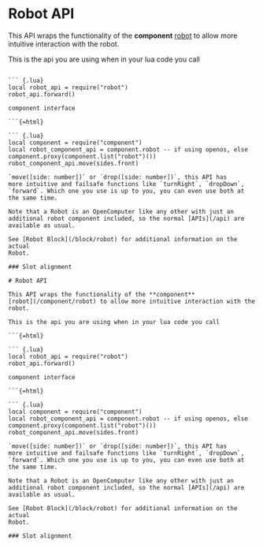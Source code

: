 # Robot API

This API wraps the functionality of the **component**
[robot](/component/robot) to allow more intuitive interaction with the
robot.

This is the api you are using when in your lua code you call

```{=html}

``` {.lua}
local robot_api = require("robot")
robot_api.forward()
```

``` As opposed to using the robot component api directly, via the
component interface

```{=html}

``` {.lua}
local component = require("component")
local robot_component_api = component.robot -- if using openos, else component.proxy(component.list("robot")())
robot_component_api.move(sides.front)
```

``` While the component robot has more generic functions like
`move([side: number])` or `drop([side: number])`, this API has
more intuitive and failsafe functions like `turnRight`, `dropDown`,
`forward`. Which one you use is up to you, you can even use both at
the same time.

Note that a Robot is an OpenComputer like any other with just an
additional robot component included, so the normal [APIs](/api) are
available as usual.

See [Robot Block](/block/robot) for additional information on the actual
Robot.

### Slot alignment

# Robot API

This API wraps the functionality of the **component**
[robot](/component/robot) to allow more intuitive interaction with the
robot.

This is the api you are using when in your lua code you call

```{=html}

``` {.lua}
local robot_api = require("robot")
robot_api.forward()
```

``` As opposed to using the robot component api directly, via the
component interface

```{=html}

``` {.lua}
local component = require("component")
local robot_component_api = component.robot -- if using openos, else component.proxy(component.list("robot")())
robot_component_api.move(sides.front)
```

``` While the component robot has more generic functions like
`move([side: number])` or `drop([side: number])`, this API has
more intuitive and failsafe functions like `turnRight`, `dropDown`,
`forward`. Which one you use is up to you, you can even use both at
the same time.

Note that a Robot is an OpenComputer like any other with just an
additional robot component included, so the normal [APIs](/api) are
available as usual.

See [Robot Block](/block/robot) for additional information on the actual
Robot.

### Slot alignment
